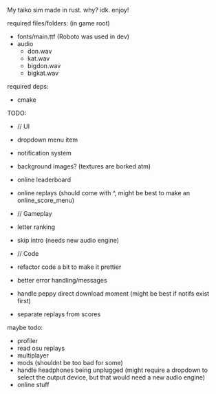 My taiko sim made in rust. why? idk. enjoy!
  
required files/folders: (in game root)
 - fonts/main.ttf (Roboto was used in dev)
 - audio
    - don.wav
    - kat.wav
    - bigdon.wav
    - bigkat.wav
  
required deps:
 - cmake
  

TODO:
- // UI
- dropdown menu item
- notification system
- background images? (textures are borked atm)
- online leaderboard
- online replays (should come with ^, might be best to make an online_score_menu)
  
- // Gameplay
- letter ranking
- skip intro (needs new audio engine)
  
- // Code
- refactor code a bit to make it prettier
- better error handling/messages
- handle peppy direct download moment (might be best if notifs exist first)
- separate replays from scores
  
maybe todo:
 - profiler
 - read osu replays
 - multiplayer
 - mods (shouldnt be too bad for some)
 - handle headphones being unplugged (might require a dropdown to select the output device, but that would need a new audio engine)
 - online stuff